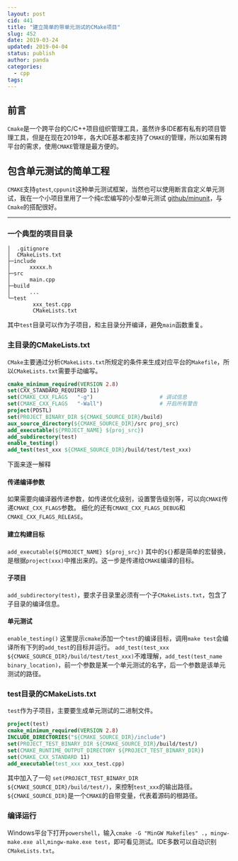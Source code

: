 ```yaml
---
layout: post
cid: 441
title: "建立简单的带单元测试的CMake项目"
slug: 452
date: 2019-03-24
updated: 2019-04-04
status: publish
author: panda
categories: 
  - cpp
tags: 
---
```



## 前言
`Cmake`是一个跨平台的C/C++项目组织管理工具，虽然许多IDE都有私有的项目管理工具，但是在现在2019年，各大IDE基本都支持了`CMAKE`的管理，所以如果有跨平台的需求，使用`CMAKE`管理是最方便的。


<!--more-->


## 包含单元测试的简单工程
`CMAKE`支持`gtest`,`cppunit`这种单元测试框架，当然也可以使用断言自定义单元测试，我在一个小项目里用了一个纯c宏编写的小型单元测试 [github/minunit](https://github.com/siu/minunit)，与`Cmake`的搭配很好。

-----
### 一个典型的项目目录
```
│  .gitignore
│  CMakeLists.txt
├─include
│      xxxxx.h
├─src
│      main.cpp
├─build
│      ...          
└─test
        xxx_test.cpp
        CMakeLists.txt
```
其中`test`目录可以作为子项目，和主目录分开编译，避免`main`函数重复。
### 主目录的CMakeLists.txt
`CMake`主要通过分析`CMakeLists.txt`所规定的条件来生成对应平台的`Makefile`，所以`CMakeLists.txt`需要手动编写。
```cmake
cmake_minimum_required(VERSION 2.8)
set(CXX_STANDARD_REQUIRED 11)
set(CMAKE_CXX_FLAGS   "-g")                     # 调试信息
set(CMAKE_CXX_FLAGS   "-Wall")                  # 开启所有警告
project(PDSTL)
set(PROJECT_BINARY_DIR ${CMAKE_SOURCE_DIR}/build)
aux_source_directory(${CMAKE_SOURCE_DIR}/src proj_src)
add_executable(${PROJECT_NAME} ${proj_src})
add_subdirectory(test)
enable_testing()
add_test(test_xxx ${CMAKE_SOURCE_DIR}/build/test/test_xxx)
```
下面来逐一解释
#### 传递编译参数
如果需要向编译器传递参数，如传递优化级别，设置警告级别等，可以向`CMAKE`传递`CMAKE_CXX_FLAGS`参数。
细化的还有`CMAKE_CXX_FLAGS_DEBUG`和`CMAKE_CXX_FLAGS_RELEASE`。

#### 建立构建目标
`add_executable(${PROJECT_NAME} ${proj_src})` 
其中的`${}`都是简单的宏替换，是根据`project(xxx)`中推出来的。这一步是传递给`CMAKE`编译的目标。

#### 子项目
`add_subdirectory(test)`，要求子目录里必须有一个子`CMakeLists.txt`，包含了子目录的编译信息。

#### 单元测试
`enable_testing()` 这里提示`cmake`添加一个`test`的编译目标，调用`make test`会编译所有下列的`add_test`的目标并运行。
`add_test(test_xxx ${CMAKE_SOURCE_DIR}/build/test/test_xxx)`不难理解，`add_test(test_name binary_location)`，前一个参数是某一个单元测试的名字，后一个参数是该单元测试的路径。

### test目录的CMakeLists.txt
`test`作为子项目，主要要生成单元测试的二进制文件。
```cmake
project(test)
cmake_minimum_required(VERSION 2.8)
INCLUDE_DIRECTORIES("${CMAKE_SOURCE_DIR}/include")
set(PROJECT_TEST_BINARY_DIR ${CMAKE_SOURCE_DIR}/build/test/)
set(CMAKE_RUNTIME_OUTPUT_DIRECTORY ${PROJECT_TEST_BINARY_DIR})
set(CMAKE_CXX_STANDARD 11)
add_executable(test_xxx xxx_test.cpp)
```
其中加入了一句
`set(PROJECT_TEST_BINARY_DIR ${CMAKE_SOURCE_DIR}/build/test/)`，来控制`test_xxx`的输出路径。`${CMAKE_SOURCE_DIR}`是一个`CMAKE`的自带变量，代表着源码的根路径。

### 编译运行
Windows平台下打开`powershell`，输入`cmake -G "MinGW Makefiles" .`，`mingw-make.exe all`,`mingw-make.exe test`，即可看见测试。IDE多数可以自动识别`CMakeLists.txt`。